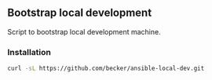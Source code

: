 ## Bootstrap local development

Script to bootstrap local development machine.

### Installation

```bash
curl -sL https://github.com/becker/ansible-local-dev.git
```